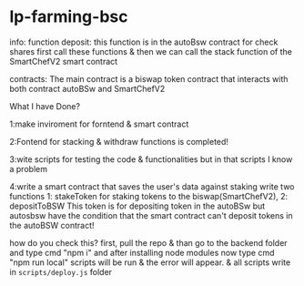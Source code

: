 # lp-farming-bsc

info:
function deposit:
this function is in the autoBsw contract for check shares first call these functions & then we can call the stack function of the SmartChefV2 smart contract 

contracts:
The main contract is a biswap token contract that interacts with both contract autoBSw and SmartChefV2

What I have Done?

1:make inviroment for forntend & smart contract

2:Fontend for stacking & withdraw functions is completed!

3:wite scripts for testing the code & functionalities but in that scripts I know a problem

4:write a smart contract that saves the user's data against staking
write two functions 
1: stakeToken for staking tokens to the biswap(SmartChefV2),
2: depositToBSW This token is for depositing token in the autoBSw but autosbsw have the condition that the smart contract can't deposit tokens in the autoBSW contract!

how do you check this?
first, pull the repo & than 
go to the backend folder and type cmd 
"npm i"
and after installing node modules now type cmd
"npm run local"
scripts will be run & the error will appear. 
& all scripts write in `scripts/deploy.js` folder
